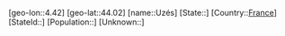 ﻿---
location: [44.02,4.42]
type: City
tags:
- geo/City


SpocWebEntityId: 35155
isDeleted: false
confidential: public

---
[geo-lon::4.42]
[geo-lat::44.02]
[name::Uzés]
[State::]
[Country::[France](geo/Continent/Europe/France.md)]
[StateId::]
[Population::]
[Unknown::]

